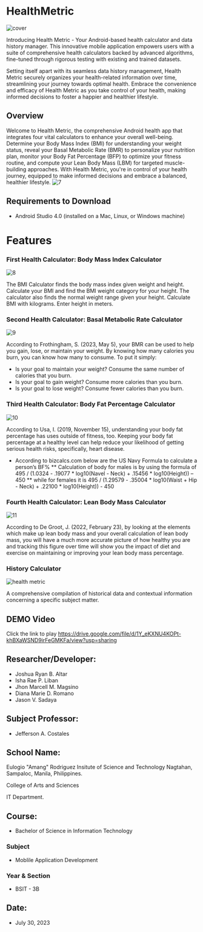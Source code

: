 # HealthMetric
![cover](https://github.com/SadayaJason/MobaProject/assets/140939197/51fe836e-1246-42aa-ab7e-7edffc762a4d)

Introducing Health Metric - Your Android-based health calculator and data history manager. This innovative mobile application empowers users with a suite of comprehensive health calculators backed by advanced algorithms, fine-tuned through rigorous testing with existing and trained datasets. 

Setting itself apart with its seamless data history management, Health Metric securely organizes your health-related information over time, streamlining your journey towards optimal health. Embrace the convenience and efficacy of Health Metric as you take control of your health, making informed decisions to foster a happier and healthier lifestyle.

## Overview
Welcome to Health Metric, the comprehensive Android health app that integrates four vital calculators to enhance your overall well-being. Determine your Body Mass Index (BMI) for understanding your weight status, reveal your Basal Metabolic Rate (BMR) to personalize your nutrition plan, monitor your Body Fat Percentage (BFP) to optimize your fitness routine, and compute your Lean Body Mass (LBM) for targeted muscle-building approaches. With Health Metric, you're in control of your health journey, equipped to make informed decisions and embrace a balanced, healthier lifestyle.
![7](https://github.com/SadayaJason/MobaProject/assets/140939197/92b9c0a2-8e71-4455-9c2b-28ac4406a5e0)


## Requirements to Download
* Android Studio 4.0 (installed on a Mac, Linux, or Windows machine)

# Features
### First Health Calculator: Body Mass Index Calculator
![8](https://github.com/SadayaJason/MobaProject/assets/140939197/298127bc-bc36-4a86-9eae-2fe667d82a68)

The BMI Calculator finds the body mass index given weight and height. Calculate your BMI and find the BMI weight category for your height. The calculator also finds the normal weight range given your height. Calculate BMI with kilograms. Enter height in meters.

### Second Health Calculator: Basal Metabolic Rate Calculator
![9](https://github.com/SadayaJason/MobaProject/assets/140939197/3f7b6aae-1e5b-4a13-996c-13124586e064)

According to Frothingham, S. (2023, May 5), your BMR can be used to help you gain, lose, or maintain your weight. By knowing how many calories you burn, you can know how many to consume. To put it simply: 
* Is your goal to maintain your weight? Consume the same number of calories that you burn.
* Is your goal to gain weight? Consume more calories than you burn.
* Is your goal to lose weight? Consume fewer calories than you burn.

### Third Health Calculator: Body Fat Percentage Calculator
![10](https://github.com/SadayaJason/MobaProject/assets/140939197/1d98e8fa-2ff0-40b6-b535-a41b6ba02dc3)

According to Usa, I. (2019, November 15), understanding your body fat percentage has uses outside of fitness, too. Keeping your body fat percentage at a healthy level can help reduce your likelihood of getting serious health risks, specifically, heart disease.

* According to bizcalcs.com below are the US Navy Formula to calculate a person’s BF%
** Calculation of body for males is by using the formula of 495 / (1.0324 - .19077 * log10(Navel - Neck) + .15456 * log10(Height)) – 450
** while for females it is 495 / (1.29579 - .35004 * log10(Waist + Hip - Neck) + .22100 * log10(Height)) - 450

### Fourth Health Calculator: Lean Body Mass Calculator
![11](https://github.com/SadayaJason/MobaProject/assets/140939197/b10e1dbd-e5e3-4524-a9eb-fca711ea7256)

According to De Groot, J. (2022, February 23), by looking at the elements which make up lean body mass and your overall calculation of lean body mass, you will have a much more accurate picture of how healthy you are and tracking this figure over time will show you the impact of diet and exercise on maintaining or improving your lean body mass percentage.

### History Calculator  
![health metric](https://github.com/SadayaJason/MobaProject/assets/140939197/0a9bd15b-05d8-4752-9061-60b7ec7d3d07)

A comprehensive compilation of historical data and contextual information concerning a specific subject matter.


## DEMO Video
Click the link to play https://drive.google.com/file/d/1Y_eKXNU4KOPt-khBXaWSND9irFeGMKFa/view?usp=sharing


## Researcher/Developer:
* Joshua Ryan B. Altar
* Isha Rae P. Liban
* Jhon Marcell M. Magsino
* Diana Marie D. Romano
* Jason V. Sadaya

## Subject Professor: 
* Jefferson A. Costales

## School Name:
Eulogio "Amang" Rodriguez Insitute of Science and Technology
Nagtahan, Sampaloc, Manila, Philippines.

College of Arts and Sciences

IT Department.

## Course:  
* Bachelor of Science in Information Technology
### Subject 
* Moblile Application Development
### Year & Section
* BSIT - 3B

## Date: 
* July 30, 2023








